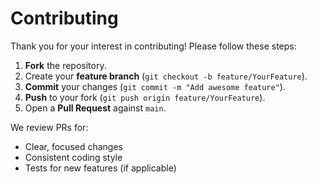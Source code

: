 # Contributing

Thank you for your interest in contributing! Please follow these steps:

1. **Fork** the repository.  
2. Create your **feature branch** (`git checkout -b feature/YourFeature`).  
3. **Commit** your changes (`git commit -m "Add awesome feature"`).  
4. **Push** to your fork (`git push origin feature/YourFeature`).  
5. Open a **Pull Request** against `main`.

We review PRs for:
- Clear, focused changes  
- Consistent coding style  
- Tests for new features (if applicable)

